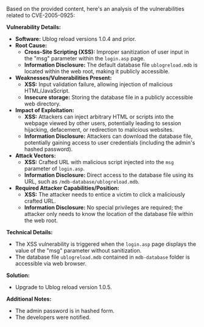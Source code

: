 Based on the provided content, here's an analysis of the vulnerabilities related to CVE-2005-0925:

**Vulnerability Details:**

*   **Software:** Ublog reload versions 1.0.4 and prior.
*   **Root Cause:**
    *   **Cross-Site Scripting (XSS):** Improper sanitization of user input in the "msg" parameter within the `login.asp` page.
    *   **Information Disclosure:** The default database file `ublogreload.mdb` is located within the web root, making it publicly accessible.
*   **Weaknesses/Vulnerabilities Present:**
    *   **XSS:** Input validation failure, allowing injection of malicious HTML/JavaScript.
    *   **Insecure storage:** Storing the database file in a publicly accessible web directory.
*   **Impact of Exploitation:**
    *   **XSS:** Attackers can inject arbitrary HTML or scripts into the webpage viewed by other users, potentially leading to session hijacking, defacement, or redirection to malicious websites.
    *   **Information Disclosure:** Attackers can download the database file, potentially gaining access to user credentials (including the admin's hashed password).
*   **Attack Vectors:**
    *   **XSS:** Crafted URL with malicious script injected into the `msg` parameter of `login.asp`.
    *   **Information Disclosure:** Direct access to the database file using its URL, such as `/mdb-database/ublogreload.mdb`.
*   **Required Attacker Capabilities/Position:**
    *   **XSS:** The attacker needs to entice a victim to click a maliciously crafted URL.
    *   **Information Disclosure:** No special privileges are required; the attacker only needs to know the location of the database file within the web root.

**Technical Details:**

*   The XSS vulnerability is triggered when the `login.asp` page displays the value of the "msg" parameter without sanitization.
*   The database file `ublogreload.mdb` contained in `mdb-database` folder is accessible via web browser.

**Solution:**

*   Upgrade to Ublog reload version 1.0.5.

**Additional Notes:**

*   The admin password is in hashed form.
*   The developers were notified.